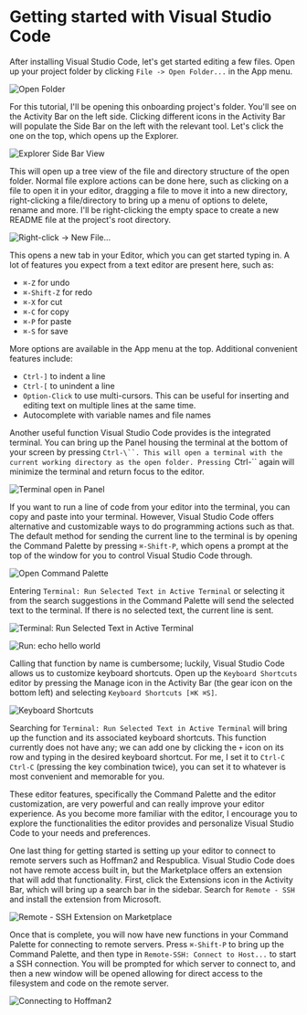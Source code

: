 # Getting started with Visual Studio Code

After installing Visual Studio Code, let's get started editing a few files. Open
up your project folder by clicking `File -> Open Folder...` in the App menu.  

![Open Folder](images/01_00_open_folder.png)

For this tutorial, I'll be opening this onboarding project's folder. You'll see
on the Activity Bar on the left side. Clicking different icons in the Activity
Bar will populate the Side Bar on the left with the relevant tool. Let's click
the one on the top, which opens up the Explorer.

![Explorer Side Bar View](images/01_01_explorer_side_bar.png)

This will open up a tree view of the file and directory structure of the open
folder. Normal file explore actions can be done here, such as clicking on a file
to open it in your editor, dragging a file to move it into a new directory,
right-clicking a file/directory to bring up a menu of options to delete, rename
and more. I'll be right-clicking the empty space to create a new README file at
the project's root directory.

![Right-click -> New File...](images/01_02_new_file.png)

This opens a new tab in your Editor, which you can get started typing in. A lot
of features you expect from a text editor are present here, such as:  

* `⌘-Z` for undo
* `⌘-Shift-Z` for redo
* `⌘-X` for cut
* `⌘-C` for copy
* `⌘-P` for paste
* `⌘-S` for save

More options are available in the App menu at the top. Additional convenient
features include:  

* `Ctrl-]` to indent a line
* `Ctrl-[` to unindent a line
* `Option-Click` to use multi-cursors. This can be useful for inserting and
  editing text on multiple lines at the same time.
* Autocomplete with variable names and file names

Another useful function Visual Studio Code provides is the integrated terminal.
You can bring up the Panel housing the terminal at the bottom of your screen by
pressing `Ctrl-\``. This will open a terminal with the current working directory
as the open folder. Pressing `Ctrl-\`` again will minimize the terminal and
return focus to the editor.  

![Terminal open in Panel](images/01_03_terminal_panel.png)

If you want to run a line of code from your editor into the terminal, you can
copy and paste into your terminal. However, Visual Studio Code offers
alternative and customizable ways to do programming actions such as that. The
default method for sending the current line to the terminal is by opening the
Command Palette by pressing `⌘-Shift-P`, which opens a prompt at the top of the
window for you to control Visual Studio Code through.

![Open Command Palette](images/01_04_command_palette.png)

Entering `Terminal: Run Selected Text in Active Terminal` or selecting it from
the search suggestions in the Command Palette will send the selected text to the
terminal. If there is no selected text, the current line is sent.

![Terminal: Run Selected Text in Active Terminal](images/01_05_run_selected_text.png)

![Run: echo hello world](images/01_06_echo_hello_world.png)

Calling that function by name is cumbersome; luckily, Visual Studio Code allows
us to customize keyboard shortcuts. Open up the `Keyboard Shortcuts` editor by
pressing the Manage icon in the Activity Bar (the gear icon on the bottom left)
and selecting `Keyboard Shortcuts [⌘K ⌘S]`.  

![Keyboard Shortcuts](images/01_07_keyboard_shortcuts.png)

Searching for `Terminal: Run Selected Text in Active Terminal` will bring up the
function and its associated keyboard shortcuts. This function currently does not
have any; we can add one by clicking the `+` icon on its row and typing in the
desired keyboard shortcut. For me, I set it to `Ctrl-C Ctrl-C` (pressing the key
combination twice), you can set it to whatever is most convenient and memorable
for you.  

These editor features, specifically the Command Palette and the editor
customization, are very powerful and can really improve your editor experience.
As you become more familiar with the editor, I encourage you to explore the
functionalities the editor provides and personalize Visual Studio Code to your
needs and preferences.  

One last thing for getting started is setting up your editor to connect to
remote servers such as Hoffman2 and Respublica. Visual Studio Code does not have
remote access built in, but the Marketplace offers an extension that will add
that functionality. First, click the Extensions icon in the Activity Bar, which
will bring up a search bar in the sidebar. Search for `Remote - SSH` and install
the extension from Microsoft.  

![Remote - SSH Extension on Marketplace](images/01_08_remote_ssh_extension.png)

Once that is complete, you will now have new functions in your Command Palette
for connecting to remote servers. Press `⌘-Shift-P` to bring up the Command
Palette, and then type in `Remote-SSH: Connect to Host...` to start a SSH
connection. You will be prompted for which server to connect to, and then a new
window will be opened allowing for direct access to the filesystem and code on
the remote server.

![Connecting to Hoffman2](images/01_09_ssh_hoffman2.png)